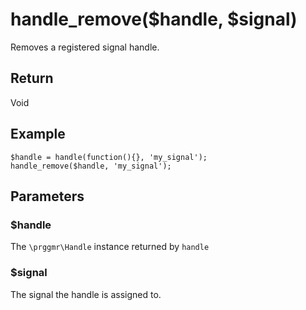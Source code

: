 # handle_remove($handle, $signal)

Removes a registered signal handle.

## Return

Void

## Example

    $handle = handle(function(){}, 'my_signal');
    handle_remove($handle, 'my_signal');

## Parameters

### $handle

The ```\prggmr\Handle``` instance returned by ```handle```

### $signal

The signal the handle is assigned to.